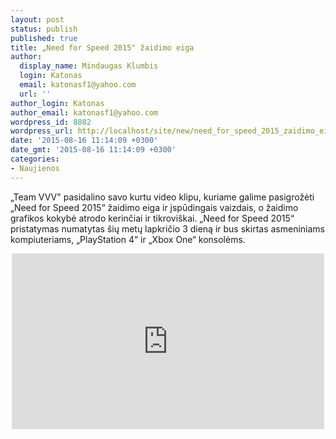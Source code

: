 ```yaml
---
layout: post
status: publish
published: true
title: „Need for Speed 2015" žaidimo eiga
author:
  display_name: Mindaugas Klumbis
  login: Katonas
  email: katonasf1@yahoo.com
  url: ''
author_login: Katonas
author_email: katonasf1@yahoo.com
wordpress_id: 8882
wordpress_url: http://localhost/site/new/need_for_speed_2015_zaidimo_eiga/
date: '2015-08-16 11:14:09 +0300'
date_gmt: '2015-08-16 11:14:09 +0300'
categories:
- Naujienos
---
```

<p>
	&bdquo;Team VVV&quot; pasidalino savo kurtu video klipu, kuriame galime pasigrožėti &bdquo;Need for Speed 2015&ldquo; žaidimo eiga ir įspūdingais vaizdais, o žaidimo grafikos kokybė atrodo kerinčiai ir tikrovi&scaron;kai. &bdquo;Need for Speed 2015&ldquo; pristatymas numatytas &scaron;ių metų lapkričio 3 dieną ir bus skirtas asmeniniams kompiuteriams, &bdquo;PlayStation 4&ldquo; ir &bdquo;Xbox One&ldquo; konsolėms.</p>
<p style="text-align: center;">
	<iframe allowfullscreen="" frameborder="0" height="281" src="https://www.youtube.com/embed/dev4s0IGb-g" width="500"></iframe></p>
